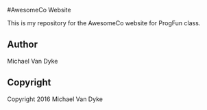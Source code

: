 #AwesomeCo Website

This is my repository for the AwesomeCo website for ProgFun class.

## Author

Michael Van Dyke

## Copyright

Copyright 2016 Michael Van Dyke